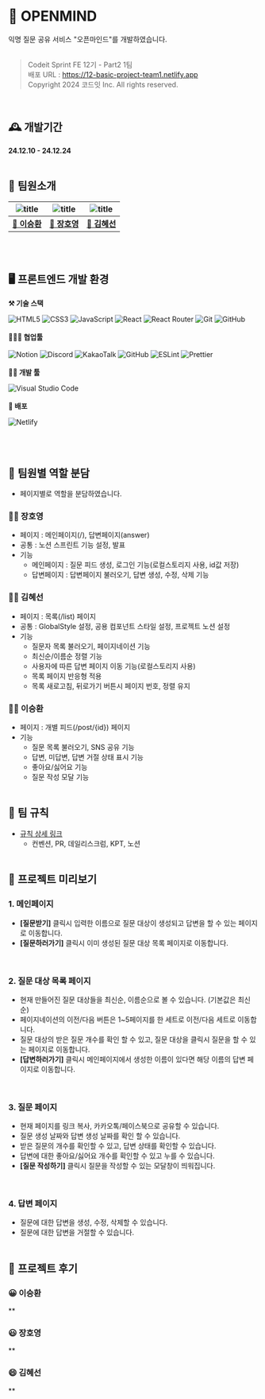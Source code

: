 # 🙋 OPENMIND
익명 질문 공유 서비스 "오픈마인드"를 개발하였습니다.
<br><br>

> Codeit Sprint FE 12기 - Part2 1팀<br>
배포 URL : https://12-basic-project-team1.netlify.app<br>
Copyright 2024 코드잇 Inc. All rights reserved.

<br>

## 🕰️ 개발기간
**24.12.10 - 24.12.24**
<br><br>

## 💫  팀원소개
|![title](https://avatars.githubusercontent.com/u/184628834?v=4)  | ![title](https://avatars.githubusercontent.com/u/82001503?v=4) | ![title](https://avatars.githubusercontent.com/u/184471517?v=4)  |
| --- | --- | --- |
| **<center>[🔗 이승환](https://github.com/mynameishwan)</center>** | **<center>[🔗 장호영](https://github.com/loin99)</center>** | **<center>[🔗 김혜선](https://github.com/llllliii88iiilllll)</center>** |

<br><br>

##  🖥️  프론트엔드 개발 환경

**⚒️  기술 스택**

![HTML5](https://img.shields.io/badge/html5-%23E34F26.svg?style=for-the-badge&logo=html5&logoColor=white) ![CSS3](https://img.shields.io/badge/css3-%231572B6.svg?style=for-the-badge&logo=css3&logoColor=white) ![JavaScript](https://img.shields.io/badge/javascript-%23323330.svg?style=for-the-badge&logo=javascript&logoColor=%23F7DF1E) ![React](https://img.shields.io/badge/react-%2320232a.svg?style=for-the-badge&logo=react&logoColor=%2361DAFB) ![React Router](https://img.shields.io/badge/React_Router-CA4245?style=for-the-badge&logo=react-router&logoColor=white) ![Git](https://img.shields.io/badge/git-%23F05033.svg?style=for-the-badge&logo=git&logoColor=white) ![GitHub](https://img.shields.io/badge/github-%23121011.svg?style=for-the-badge&logo=github&logoColor=white)
<br><br>
**🧑‍🤝‍🧑 협업툴**
<br><br>
![Notion](https://img.shields.io/badge/Notion-%23000000.svg?style=for-the-badge&logo=notion&logoColor=white) ![Discord](https://img.shields.io/badge/Discord-%235865F2.svg?style=for-the-badge&logo=discord&logoColor=white) ![KakaoTalk](https://img.shields.io/badge/kakaotalk-ffcd00.svg?style=for-the-badge&logo=kakaotalk&logoColor=000000) ![GitHub](https://img.shields.io/badge/github-%23121011.svg?style=for-the-badge&logo=github&logoColor=white) ![ESLint](https://img.shields.io/badge/ESLint-4B3263?style=for-the-badge&logo=eslint&logoColor=white) ![Prettier](https://img.shields.io/badge/prettier-%23F7B93E.svg?style=for-the-badge&logo=prettier&logoColor=black)
<br><br>
**🧑‍💻 개발 툴**

![Visual Studio Code](https://img.shields.io/badge/Visual%20Studio%20Code-0078d7.svg?style=for-the-badge&logo=visual-studio-code&logoColor=white) 
<br><br>
**🚀 배포**

![Netlify](https://img.shields.io/badge/netlify-%23000000.svg?style=for-the-badge&logo=netlify&logoColor=#00C7B7)

<br><br>

##  📍 팀원별 역할 분담
- 페이지별로 역할을 분담하였습니다.

### 👨‍💻 장호영
- 페이지 : 메인페이지(/), 답변페이지(answer)
- 공통 : 노션 스프린트 기능 설정, 발표 
- 기능
    - 메인페이지 : 질문 피드 생성, 로그인 기능(로컬스토리지 사용, id값 저장)
    - 답변페이지 : 답변페이지 불러오기, 답변 생성, 수정, 삭제 기능

### 👩‍💻 김혜선
- 페이지 : 목록(/list) 페이지
- 공통 : GlobalStyle 설정, 공용 컴포넌트 스타일 설정, 프로젝트 노션 설정
- 기능
  - 질문자 목록 불러오기, 페이지네이션 기능
  - 최신순/이름순 정렬 기능
   - 사용자에 따른 답변 페이지 이동 기능(로컬스토리지 사용)
  - 목록 페이지 반응형 적용
  - 목록 새로고침, 뒤로가기 버튼시 페이지 번호, 정렬 유지


### 🧑‍💻 이승환
- 페이지 : 개별 피드(/post/{id}) 페이지
- 기능
  - 질문 목록 불러오기, SNS 공유 기능
  - 답변, 미답변, 답변 거절 상태 표시 기능
  - 좋아요/싫어요 기능
  - 질문 작성 모달 기능
<br><br>
## 🏁 팀 규칙
- [규칙 상세 링크](https://github.com/llllliii88iiilllll/12-Basic-Project-Team1/wiki/%ED%8C%80-%EA%B7%9C%EC%B9%99-(-%EC%BB%A8%EB%B2%A4%EC%85%98,-PR,-%EB%8D%B0%EC%9D%BC%EB%A6%AC%EC%8A%A4%ED%81%AC%EB%9F%BC,-KPT,-%EB%85%B8%EC%85%98-%EA%B7%9C%EC%B9%99))  
    - 컨벤션, PR, 데일리스크럼, KPT, 노션
<br><br>

## 👀  프로젝트 미리보기
### 1. 메인페이지
-  **[질문받기]** 클릭시 입력한 이름으로 질문 대상이 생성되고 답변을 할 수 있는 페이지로 이동합니다.
- **[질문하러가기]** 클릭시 이미 생성된 질문 대상 목록 페이지로 이동합니다.
<br>

### 2. 질문 대상 목록 페이지
- 현재 만들어진 질문 대상들을 최신순, 이름순으로 볼 수 있습니다. (기본값은 최신순)
- 페이지네이션의 이전/다음 버튼은 1~5페이지를 한 세트로 이전/다음 세트로 이동합니다.
- 질문 대상의 받은 질문 개수를 확인 할 수 있고, 질문 대상을 클릭시 질문을 할 수 있는 페이지로 이동합니다.
- **[답변하러가기]** 클릭시 메인페이지에서 생성한 이름이 있다면 해당 이름의 답변 페이지로 이동합니다.
<br>

### 3. 질문 페이지
- 현재 페이지를 링크 복사, 카카오톡/페이스북으로 공유할 수 있습니다.
- 질문 생성 날짜와 답변 생성 날짜를 확인 할 수 있습니다.
- 받은 질문의 개수를 확인할 수 있고, 답변 상태를 확인할 수 있습니다.
- 답변에 대한 좋아요/싫어요 개수를 확인할 수 있고 누를 수 있습니다.
- **[질문 작성하기]** 클릭시 질문을 작성할 수 있는 모달창이 띄워집니다.
<br>

### 4. 답변 페이지
- 질문에 대한 답변을 생성, 수정, 삭제할 수 있습니다.
- 질문에 대한 답변을 거절할 수 있습니다.
<br><br>

## 🎉 프로젝트 후기
### 😀 이승환
**
### 😃 장호영
**
### 😄 김혜선
**
